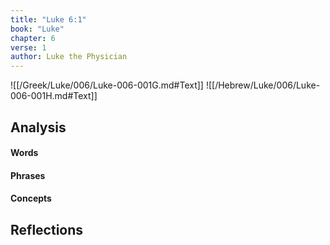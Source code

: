 ```yaml
---
title: "Luke 6:1"
book: "Luke"
chapter: 6
verse: 1
author: Luke the Physician
---
```

![[/Greek/Luke/006/Luke-006-001G.md#Text]]
![[/Hebrew/Luke/006/Luke-006-001H.md#Text]]

## Analysis

#### Words

#### Phrases

#### Concepts

## Reflections
